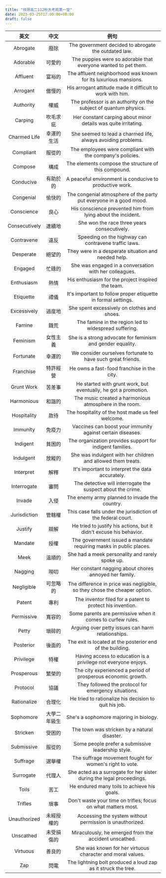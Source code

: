 ```yaml
---
title: "飛哥高二112秋大考班第一堂"
date: 2023-03-25T17:00:00+08:00
draft: false
---
```


英文 | 中文 | 例句
:---------:|:---------:|:---------:
Abrogate | 廢除 | The government decided to abrogate the outdated law.
Adorable | 可愛的 | The puppies were so adorable that everyone wanted to pet them.
Affluent | 富裕的 | The affluent neighborhood was known for its luxurious mansions.
Arrogant | 傲慢的 | His arrogant attitude made it difficult to work with him.
Authority | 權威 | The professor is an authority on the subject of quantum physics.
Carping | 吹毛求疵 | Her constant carping about minor details was quite irritating.
Charmed Life | 幸運的生活 | She seemed to lead a charmed life, always avoiding problems.
Compliant | 服從的 | The employees were compliant with the company's policies.
Compose | 構成 | The elements compose the structure of this compound.
Conducive | 有助於的 | A peaceful environment is conducive to productive work.
Congenial | 愉快的 | The congenial atmosphere of the party put everyone in a good mood.
Conscience | 良心 | His conscience prevented him from lying about the incident.
Consecutively | 連續地 | She won the race three years consecutively.
Contravene | 違反 | Speeding on the highway can contravene traffic laws.
Desperate | 絕望的 | They were in a desperate situation and needed help.
Engaged | 忙碌的 | She was engaged in a conversation with her colleagues.
Enthusiasm | 熱情 | His enthusiasm for the project inspired the team.
Etiquette | 禮儀 | It's important to follow proper etiquette in formal settings.
Excessively | 過度地 | She spent excessively on clothes and shoes.
Famine | 饑荒 | The famine in the region led to widespread suffering.
Feminism | 女性主義 | She is a strong advocate for feminism and gender equality.
Fortunate | 幸運的 | We consider ourselves fortunate to have such great friends.
Franchise | 特許經營 | He owns a fast-food franchise in the city.
Grunt Work | 苦差事 | He started with grunt work, but eventually, he got a promotion.
Harmonious | 和諧的 | The music created a harmonious atmosphere in the room.
Hospitality | 款待 | The hospitality of the host made us feel welcome.
Immunity | 免疫力 | Vaccines can boost your immunity against certain diseases.
Indigent | 貧困的 | The organization provides support for indigent families.
Indulgent | 放縱的 | She was indulgent with her children and allowed them treats.
Interpret | 解釋 | It's important to interpret the data accurately.
Interrogate | 審問 | The detective will interrogate the suspect about the crime.
Invade | 入侵 | The enemy army planned to invade the country.
Jurisdiction | 管轄權 | This case falls under the jurisdiction of the federal court.
Justify | 辯解 | He tried to justify his actions, but it didn't excuse his behavior.
Mandate | 授權 | The government issued a mandate requiring masks in public places.
Meek | 溫順的 | She had a meek personality and rarely spoke up.
Nagging | 嘮叨 | Her constant nagging about chores annoyed her family.
Negligible | 可忽略的 | The difference in price was negligible, so they chose the cheaper option.
Patent | 專利 | The inventor filed for a patent to protect his invention.
Permissive | 寬容的 | Some parents are permissive when it comes to curfew rules.
Petty | 瑣碎的 | Arguing over petty issues can harm relationships.
Posterior | 後面的 | The exit is located at the posterior end of the building.
Privilege | 特權 | Having access to education is a privilege not everyone enjoys.
Prosperous | 繁榮的 | The city experienced a period of prosperous economic growth.
Protocol | 協議 | They followed the protocol for emergency situations.
Rationalize | 合理化 | He tried to rationalize his decision to quit his job.
Sophomore | 大學二年級生 | She's a sophomore majoring in biology.
Stricken | 受困的 | The town was stricken by a natural disaster.
Submissive | 服從的 | Some people prefer a submissive leadership style.
Suffrage | 選舉權 | The suffrage movement fought for women's right to vote.
Surrogate | 代理人 | She acted as a surrogate for her sister during the legal proceedings.
Toils | 苦工 | He endured many toils to achieve his goals.
Trifles | 瑣事 | Don't waste your time on trifles; focus on what matters most.
Unauthorized | 未經授權的 | Accessing the system without permission is unauthorized.
Unscathed | 未受損傷的 | Miraculously, he emerged from the accident unscathed.
Virtuous | 善良的 | She was known for her virtuous character and moral values.
Zap | 閃電 | The lightning bolt produced a loud zap as it struck the tree.


